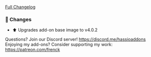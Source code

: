 [Full Changelog][changelog]

### :hammer: Changes

- :arrow_up: Upgrades add-on base image to v4.0.2

[changelog]: https://github.com/hassio-addons/addon-example/compare/v3.0.1...v3.0.2

Questions? Join our Discord server! https://discord.me/hassioaddons
Enjoying my add-ons? Consider supporting my work: https://patreon.com/frenck
